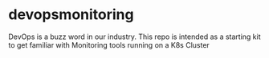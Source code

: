 # devopsmonitoring
DevOps is a buzz word in our industry. This repo is intended as a starting kit to get familiar with Monitoring tools running on a K8s Cluster
